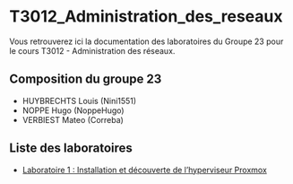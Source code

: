 # T3012_Administration_des_reseaux
  
Vous retrouverez ici la documentation des laboratoires du Groupe 23 pour le cours T3012 - Administration des réseaux.  
  
## Composition du groupe 23
* HUYBRECHTS Louis (Nini1551)
* NOPPE Hugo (NoppeHugo)
* VERBIEST Mateo (Correba)
  
## Liste des laboratoires
* [Laboratoire 1 : Installation et découverte de l’hyperviseur Proxmox](https://github.com/Nini1551/T3012_Administration_des_reseaux/wiki/Laboratoire-1-:-Installation-et-d%C3%A9couverte-de-l%E2%80%99hyperviseur-Proxmox)
